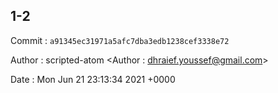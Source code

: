 ## 1-2 

 Commit : `a91345ec31971a5afc7dba3edb1238cef3338e72`

 Author : scripted-atom <Author : dhraief.youssef@gmail.com> 

 Date 	: Mon Jun 21 23:13:34 2021 +0000 

